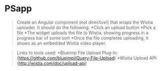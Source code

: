 # PSapp

>Create an Angular component (not directive!) that wraps the Wistia uploader. It should do the following:
*Click an upload button
*Pick a file
*The widget uploads the file to Wistia, showing progress in a progress bar of some sort
*Once the file completes uploading, it shows as an embedded Wistia video player.

>Links to tools used:
*Blueimp File Upload Plug-In: (https://github.com/blueimp/jQuery-File-Upload)
*Wistia Upload API: (http://wistia.com/doc/upload-api)